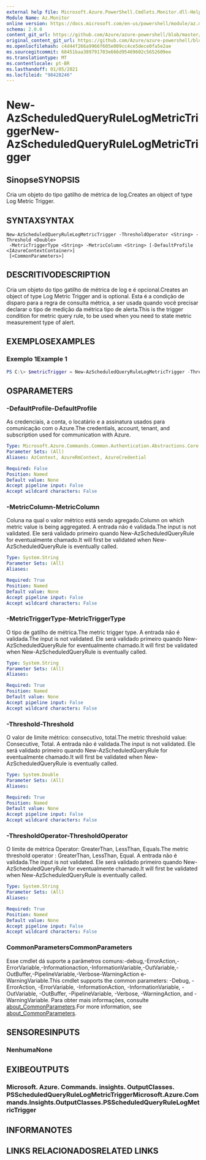 ```yaml
---
external help file: Microsoft.Azure.PowerShell.Cmdlets.Monitor.dll-Help.xml
Module Name: Az.Monitor
online version: https://docs.microsoft.com/en-us/powershell/module/az.monitor/new-azscheduledqueryrulelogmetrictrigger
schema: 2.0.0
content_git_url: https://github.com/Azure/azure-powershell/blob/master/src/Monitor/Monitor/help/New-AzScheduledQueryRuleLogMetricTrigger.md
original_content_git_url: https://github.com/Azure/azure-powershell/blob/master/src/Monitor/Monitor/help/New-AzScheduledQueryRuleLogMetricTrigger.md
ms.openlocfilehash: c4d44f266a9966f605e009cc4ce5dece0fa5e2ae
ms.sourcegitcommit: 68451baa389791703e666d95469602c5652609ee
ms.translationtype: MT
ms.contentlocale: pt-BR
ms.lasthandoff: 01/05/2021
ms.locfileid: "98428246"
---
```

# <span data-ttu-id="f88ef-101">New-AzScheduledQueryRuleLogMetricTrigger</span><span class="sxs-lookup"><span data-stu-id="f88ef-101">New-AzScheduledQueryRuleLogMetricTrigger</span></span>

## <span data-ttu-id="f88ef-102">Sinopse</span><span class="sxs-lookup"><span data-stu-id="f88ef-102">SYNOPSIS</span></span>
<span data-ttu-id="f88ef-103">Cria um objeto do tipo gatilho de métrica de log.</span><span class="sxs-lookup"><span data-stu-id="f88ef-103">Creates an object of type Log Metric Trigger.</span></span>

## <span data-ttu-id="f88ef-104">SYNTAX</span><span class="sxs-lookup"><span data-stu-id="f88ef-104">SYNTAX</span></span>

```
New-AzScheduledQueryRuleLogMetricTrigger -ThresholdOperator <String> -Threshold <Double>
 -MetricTriggerType <String> -MetricColumn <String> [-DefaultProfile <IAzureContextContainer>]
 [<CommonParameters>]
```

## <span data-ttu-id="f88ef-105">DESCRITIVO</span><span class="sxs-lookup"><span data-stu-id="f88ef-105">DESCRIPTION</span></span>
<span data-ttu-id="f88ef-106">Cria um objeto do tipo gatilho de métrica de log e é opcional.</span><span class="sxs-lookup"><span data-stu-id="f88ef-106">Creates an object of type Log Metric Trigger and is optional.</span></span>
<span data-ttu-id="f88ef-107">Esta é a condição de disparo para a regra de consulta métrica, a ser usada quando você precisar declarar o tipo de medição da métrica tipo de alerta.</span><span class="sxs-lookup"><span data-stu-id="f88ef-107">This is the trigger condition for metric query rule, to be used when you need to state metric measurement type of alert.</span></span>

## <span data-ttu-id="f88ef-108">EXEMPLOS</span><span class="sxs-lookup"><span data-stu-id="f88ef-108">EXAMPLES</span></span>

### <span data-ttu-id="f88ef-109">Exemplo 1</span><span class="sxs-lookup"><span data-stu-id="f88ef-109">Example 1</span></span>
```powershell
PS C:\> $metricTrigger = New-AzScheduledQueryRuleLogMetricTrigger -ThresholdOperator "GreaterThan" -Threshold 5 -MetricTriggerType "Consecutive" -MetricColumn "Computer"
```

## <span data-ttu-id="f88ef-110">OS</span><span class="sxs-lookup"><span data-stu-id="f88ef-110">PARAMETERS</span></span>

### <span data-ttu-id="f88ef-111">-DefaultProfile</span><span class="sxs-lookup"><span data-stu-id="f88ef-111">-DefaultProfile</span></span>
<span data-ttu-id="f88ef-112">As credenciais, a conta, o locatário e a assinatura usados para comunicação com o Azure.</span><span class="sxs-lookup"><span data-stu-id="f88ef-112">The credentials, account, tenant, and subscription used for communication with Azure.</span></span>

```yaml
Type: Microsoft.Azure.Commands.Common.Authentication.Abstractions.Core.IAzureContextContainer
Parameter Sets: (All)
Aliases: AzContext, AzureRmContext, AzureCredential

Required: False
Position: Named
Default value: None
Accept pipeline input: False
Accept wildcard characters: False
```

### <span data-ttu-id="f88ef-113">-MetricColumn</span><span class="sxs-lookup"><span data-stu-id="f88ef-113">-MetricColumn</span></span>
<span data-ttu-id="f88ef-114">Coluna na qual o valor métrico está sendo agregado.</span><span class="sxs-lookup"><span data-stu-id="f88ef-114">Column on which metric value is being aggregated.</span></span>
<span data-ttu-id="f88ef-115">A entrada não é validada.</span><span class="sxs-lookup"><span data-stu-id="f88ef-115">The input is not validated.</span></span> <span data-ttu-id="f88ef-116">Ele será validado primeiro quando New-AzScheduledQueryRule for eventualmente chamado.</span><span class="sxs-lookup"><span data-stu-id="f88ef-116">It will first be validated when New-AzScheduledQueryRule is eventually called.</span></span>

```yaml
Type: System.String
Parameter Sets: (All)
Aliases:

Required: True
Position: Named
Default value: None
Accept pipeline input: False
Accept wildcard characters: False
```

### <span data-ttu-id="f88ef-117">-MetricTriggerType</span><span class="sxs-lookup"><span data-stu-id="f88ef-117">-MetricTriggerType</span></span>
<span data-ttu-id="f88ef-118">O tipo de gatilho de métrica.</span><span class="sxs-lookup"><span data-stu-id="f88ef-118">The metric trigger type.</span></span>
<span data-ttu-id="f88ef-119">A entrada não é validada.</span><span class="sxs-lookup"><span data-stu-id="f88ef-119">The input is not validated.</span></span> <span data-ttu-id="f88ef-120">Ele será validado primeiro quando New-AzScheduledQueryRule for eventualmente chamado.</span><span class="sxs-lookup"><span data-stu-id="f88ef-120">It will first be validated when New-AzScheduledQueryRule is eventually called.</span></span>

```yaml
Type: System.String
Parameter Sets: (All)
Aliases:

Required: True
Position: Named
Default value: None
Accept pipeline input: False
Accept wildcard characters: False
```

### <span data-ttu-id="f88ef-121">-Threshold</span><span class="sxs-lookup"><span data-stu-id="f88ef-121">-Threshold</span></span>
<span data-ttu-id="f88ef-122">O valor de limite métrico: consecutivo, total.</span><span class="sxs-lookup"><span data-stu-id="f88ef-122">The metric threshold value: Consecutive, Total.</span></span>
<span data-ttu-id="f88ef-123">A entrada não é validada.</span><span class="sxs-lookup"><span data-stu-id="f88ef-123">The input is not validated.</span></span> <span data-ttu-id="f88ef-124">Ele será validado primeiro quando New-AzScheduledQueryRule for eventualmente chamado.</span><span class="sxs-lookup"><span data-stu-id="f88ef-124">It will first be validated when New-AzScheduledQueryRule is eventually called.</span></span>

```yaml
Type: System.Double
Parameter Sets: (All)
Aliases:

Required: True
Position: Named
Default value: None
Accept pipeline input: False
Accept wildcard characters: False
```

### <span data-ttu-id="f88ef-125">-ThresholdOperator</span><span class="sxs-lookup"><span data-stu-id="f88ef-125">-ThresholdOperator</span></span>
<span data-ttu-id="f88ef-126">O limite de métrica Operator: GreaterThan, LessThan, Equals.</span><span class="sxs-lookup"><span data-stu-id="f88ef-126">The metric threshold operator : GreaterThan, LessThan, Equal.</span></span>
<span data-ttu-id="f88ef-127">A entrada não é validada.</span><span class="sxs-lookup"><span data-stu-id="f88ef-127">The input is not validated.</span></span> <span data-ttu-id="f88ef-128">Ele será validado primeiro quando New-AzScheduledQueryRule for eventualmente chamado.</span><span class="sxs-lookup"><span data-stu-id="f88ef-128">It will first be validated when New-AzScheduledQueryRule is eventually called.</span></span>

```yaml
Type: System.String
Parameter Sets: (All)
Aliases:

Required: True
Position: Named
Default value: None
Accept pipeline input: False
Accept wildcard characters: False
```

### <span data-ttu-id="f88ef-129">CommonParameters</span><span class="sxs-lookup"><span data-stu-id="f88ef-129">CommonParameters</span></span>
<span data-ttu-id="f88ef-130">Esse cmdlet dá suporte a parâmetros comuns:-debug,-ErrorAction,-ErrorVariable,-Informationaction,-InformationVariable,-OutVariable,-OutBuffer,-PipelineVariable,-Verbose-WarningAction e-WarningVariable.</span><span class="sxs-lookup"><span data-stu-id="f88ef-130">This cmdlet supports the common parameters: -Debug, -ErrorAction, -ErrorVariable, -InformationAction, -InformationVariable, -OutVariable, -OutBuffer, -PipelineVariable, -Verbose, -WarningAction, and -WarningVariable.</span></span> <span data-ttu-id="f88ef-131">Para obter mais informações, consulte [about_CommonParameters](http://go.microsoft.com/fwlink/?LinkID=113216).</span><span class="sxs-lookup"><span data-stu-id="f88ef-131">For more information, see [about_CommonParameters](http://go.microsoft.com/fwlink/?LinkID=113216).</span></span>

## <span data-ttu-id="f88ef-132">SENSORES</span><span class="sxs-lookup"><span data-stu-id="f88ef-132">INPUTS</span></span>

### <span data-ttu-id="f88ef-133">Nenhuma</span><span class="sxs-lookup"><span data-stu-id="f88ef-133">None</span></span>

## <span data-ttu-id="f88ef-134">EXIBE</span><span class="sxs-lookup"><span data-stu-id="f88ef-134">OUTPUTS</span></span>

### <span data-ttu-id="f88ef-135">Microsoft. Azure. Commands. insights. OutputClasses. PSScheduledQueryRuleLogMetricTrigger</span><span class="sxs-lookup"><span data-stu-id="f88ef-135">Microsoft.Azure.Commands.Insights.OutputClasses.PSScheduledQueryRuleLogMetricTrigger</span></span>

## <span data-ttu-id="f88ef-136">INFORMA</span><span class="sxs-lookup"><span data-stu-id="f88ef-136">NOTES</span></span>

## <span data-ttu-id="f88ef-137">LINKS RELACIONADOS</span><span class="sxs-lookup"><span data-stu-id="f88ef-137">RELATED LINKS</span></span>
